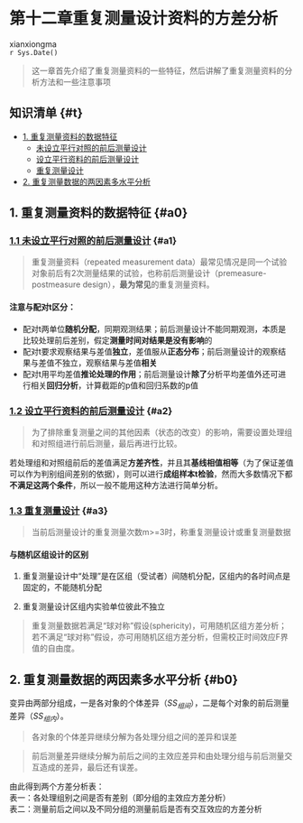 # 第十二章重复测量设计资料的方差分析
xianxiongma  
`r Sys.Date()`  

> 这一章首先介绍了重复测量资料的一些特征，然后讲解了重复测量资料的分析方法和一些注意事项

## 知识清单  {#t}
* [1. 重复测量资料的数据特征](#a0)
    * [未设立平行对照的前后测量设计](#a1)
    * [设立平行资料的前后测量设计](#a2)
    * [重复测量设计](#a3)
* [2. 重复测量数据的两因素多水平分析](#b0)
    
## 1. 重复测量资料的数据特征 {#a0}
### [1.1 未设立平行对照的前后测量设计](#t) {#a1}
> 重复测量资料（repeated measurement data）最常见情况是同一个试验对象前后有2次测量结果的试验，也称前后测量设计（premeasure-postmeasure design），**最为常见**的重复测量资料。

#### 注意与配对t区分：
* 配对t两单位**随机分配**，同期观测结果；前后测量设计不能同期观测，本质是比较处理前后差别，假定**测量时间对结果是没有影响**的
* 配对t要求观察结果与差值**独立**，差值服从**正态分布**；前后测量设计的观察结果与差值不独立，观察结果与差值**相关**
* 配对t用平均差值**推论处理的作用**；前后测量设计**除了**分析平均差值外还可进行相关**回归分析**，计算截距的p值和回归系数的p值


### [1.2 设立平行资料的前后测量设计](#t) {#a2}

> 为了排除重复测量之间的其他因素（状态的改变）的影响，需要设置处理组和对照组进行前后测量，最后再进行比较。

若处理组和对照组前后的差值满足**方差齐性**，并且其**基线相值相等**（为了保证差值可以作为判别组间差别的依据），则可以进行**成组样本t检验**，然而大多数情况下都**不满足这两个条件**，所以一般不能用这种方法进行简单分析。

### [1.3 重复测量设计](#t) {#a3}
> 当前后测量设计的重复测量次数m>=3时，称重复测量设计或重复测量数据

#### 与随机区组设计的区别

1. 重复测量设计中“处理”是在区组（受试者）间随机分配，区组内的各时间点是固定的，不能随机分配

2. 重复测量设计区组内实验单位彼此不独立

> 重复测量数据若满足“球对称”假设(sphericity)，可用随机区组方差分析；若不满足“球对称”假设，亦可用随机区组方差分析，但需校正时间效应F界值的自由度。

<!-- #### R语言实现Mauchly球对称检验 -->
<!-- 在重复测量的方差分析中，实验对象被测量多次，所以会存在组内因子，组内因子要以下面的形式特别标明出来，其中B是组间因子，W是组内因子，subject是实验对象的ID， -->
<!-- model=aov(Y ~ B * W + Error(Subject/W)) -->

## 2. 重复测量数据的两因素多水平分析 {#b0}

变异由两部分组成，一是各对象的个体差异（$SS_{组间}$），二是每个对象的前后测量差异（$SS_{组内}$）。

> 各对象的个体差异继续分解为各处理分组之间的差异和误差

> 前后测量差异继续分解为前后之间的主效应差异和由处理分组与前后测量交互造成的差异，最后还有误差。

由此得到两个方差分析表：  
表一：各处理组别之间是否有差别（即分组的主效应方差分析）  
表二：测量前后之间以及不同分组的测量前后是否有交互效应的方差分析



